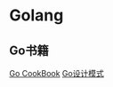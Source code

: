 # Golang
## Go书籍
[Go CookBook](https://www.kancloud.cn/mutouzhang/gocookbook/608854)
[Go设计模式](https://github.com/senghoo/golang-design-pattern)
